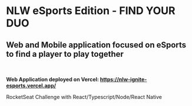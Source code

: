 <h1> NLW eSports Edition - FIND YOUR DUO</h1>
<h2> Web and Mobile application focused on eSports to find a player to play together </h2>
<br>

<strong>Web Application deployed on Vercel: https://nlw-ignite-esports.vercel.app/ </strong>

RocketSeat Challenge with React/Typescript/Node/React Native
